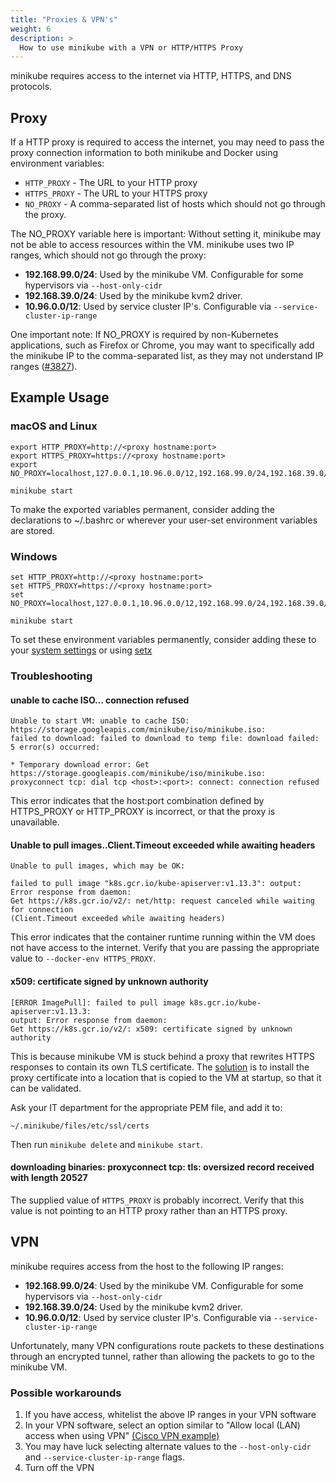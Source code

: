 ```yaml
---
title: "Proxies & VPN's"
weight: 6
description: >
  How to use minikube with a VPN or HTTP/HTTPS Proxy
---
```


minikube requires access to the internet via HTTP, HTTPS, and DNS protocols.

## Proxy

If a HTTP proxy is required to access the internet, you may need to pass the proxy connection information to both minikube and Docker using environment variables:

* `HTTP_PROXY` - The URL to your HTTP proxy
* `HTTPS_PROXY` - The URL to your HTTPS proxy
* `NO_PROXY` - A comma-separated list of hosts which should not go through the proxy.

The NO_PROXY variable here is important: Without setting it, minikube may not be able to access resources within the VM. minikube uses two IP ranges, which should not go through the proxy:

* **192.168.99.0/24**: Used by the minikube VM. Configurable for some hypervisors via `--host-only-cidr`
* **192.168.39.0/24**: Used by the minikube kvm2 driver.
* **10.96.0.0/12**: Used by service cluster IP's. Configurable via  `--service-cluster-ip-range`

One important note: If NO_PROXY is required by non-Kubernetes applications, such as Firefox or Chrome, you may want to specifically add the minikube IP to the comma-separated list, as they may not understand IP ranges ([#3827](https://github.com/kubernetes/minikube/issues/3827)).

## Example Usage

### macOS and Linux

```shell
export HTTP_PROXY=http://<proxy hostname:port>
export HTTPS_PROXY=https://<proxy hostname:port>
export NO_PROXY=localhost,127.0.0.1,10.96.0.0/12,192.168.99.0/24,192.168.39.0/24

minikube start
```

To make the exported variables permanent, consider adding the declarations to ~/.bashrc or wherever your user-set environment variables are stored.

### Windows

```shell
set HTTP_PROXY=http://<proxy hostname:port>
set HTTPS_PROXY=https://<proxy hostname:port>
set NO_PROXY=localhost,127.0.0.1,10.96.0.0/12,192.168.99.0/24,192.168.39.0/24

minikube start
```

To set these environment variables permanently, consider adding these to your [system settings](https://support.microsoft.com/en-au/help/310519/how-to-manage-environment-variables-in-windows-xp) or using [setx](https://stackoverflow.com/questions/5898131/set-a-persistent-environment-variable-from-cmd-exe)

### Troubleshooting

#### unable to cache ISO... connection refused

```text
Unable to start VM: unable to cache ISO: https://storage.googleapis.com/minikube/iso/minikube.iso:
failed to download: failed to download to temp file: download failed: 5 error(s) occurred:

* Temporary download error: Get https://storage.googleapis.com/minikube/iso/minikube.iso:
proxyconnect tcp: dial tcp <host>:<port>: connect: connection refused
```

This error indicates that the host:port combination defined by HTTPS_PROXY or HTTP_PROXY is incorrect, or that the proxy is unavailable.

#### Unable to pull images..Client.Timeout exceeded while awaiting headers

```text
Unable to pull images, which may be OK:

failed to pull image "k8s.gcr.io/kube-apiserver:v1.13.3": output: Error response from daemon:
Get https://k8s.gcr.io/v2/: net/http: request canceled while waiting for connection
(Client.Timeout exceeded while awaiting headers)
```

This error indicates that the container runtime running within the VM does not have access to the internet. Verify that you are passing the appropriate value to `--docker-env HTTPS_PROXY`.

#### x509: certificate signed by unknown authority

```text
[ERROR ImagePull]: failed to pull image k8s.gcr.io/kube-apiserver:v1.13.3:
output: Error response from daemon:
Get https://k8s.gcr.io/v2/: x509: certificate signed by unknown authority
```

This is because minikube VM is stuck behind a proxy that rewrites HTTPS responses to contain its own TLS certificate. The [solution](https://github.com/kubernetes/minikube/issues/3613#issuecomment-461034222) is to install the proxy certificate into a location that is copied to the VM at startup, so that it can be validated.

Ask your IT department for the appropriate PEM file, and add it to:

`~/.minikube/files/etc/ssl/certs`

Then run `minikube delete` and `minikube start`.

#### downloading binaries: proxyconnect tcp: tls: oversized record received with length 20527

The supplied value of `HTTPS_PROXY` is probably incorrect. Verify that this value is not pointing to an HTTP proxy rather than an HTTPS proxy.

## VPN

minikube requires access from the host to the following IP ranges:

* **192.168.99.0/24**: Used by the minikube VM. Configurable for some hypervisors via `--host-only-cidr`
* **192.168.39.0/24**: Used by the minikube kvm2 driver.
* **10.96.0.0/12**: Used by service cluster IP's. Configurable via  `--service-cluster-ip-range`

Unfortunately, many VPN configurations route packets to these destinations through an encrypted tunnel, rather than allowing the packets to go to the minikube VM.

### Possible workarounds

1. If you have access, whitelist the above IP ranges in your VPN software
2. In your VPN software, select an option similar to "Allow local (LAN) access when using VPN" [(Cisco VPN example)](https://superuser.com/questions/987150/virtualbox-guest-os-through-vpn)
3. You may have luck selecting alternate values to the `--host-only-cidr` and `--service-cluster-ip-range` flags.
4. Turn off the VPN
